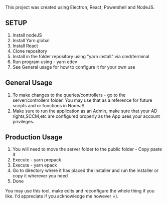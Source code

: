 This project was created using Electron, React, Powershell and NodeJS.

## SETUP

1. Install nodeJS
2. Install Yarn global
3. Install React 
4. Clone repository
6. Install in the folder repository using "yarn install" via cmd/terminal
7. Run program using  - yarn edev
8. See General usage for how to configure it for your own use

## General Usage
   1. To make changes to the queries/controllers - go to the server/controllers folder. You may use that as a reference for future scripts and or functions in NodeJS. 
   2. Make sure to run the application as an Admin, make sure that your AD rights,SCCM,etc are configured properly as the App uses your account privileges.
   
## Production Usage
1. You will need to move the server folder to the public folder - Copy paste it
2. Execute - yarn prepack
3. Execute - yarn epack 
4. Go to directory where it has placed the installer and run the installer or copy it wherever you need
5. Done

You may use this tool, make edits and reconfigure the whole thing if you like.
I'd appreciate if you acknowledge me however  =). 